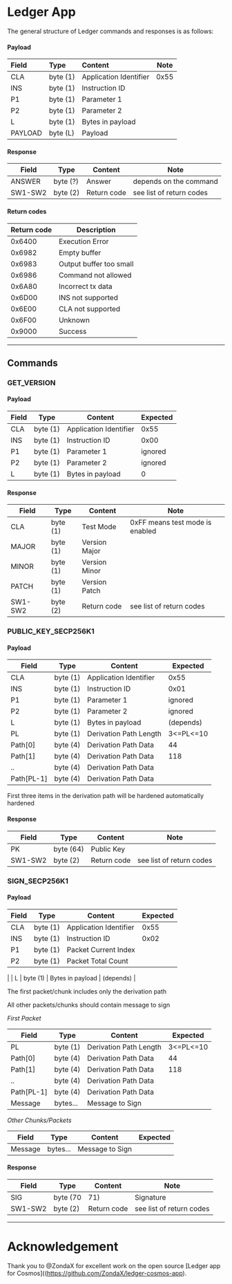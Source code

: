 # Ledger App

The general structure of Ledger commands and responses is as follows:

#### Payload

| Field   | Type     | Content                | Note |
|:------- |:-------- |:---------------------- | ---- |
| CLA     | byte (1) | Application Identifier | 0x55 |
| INS     | byte (1) | Instruction ID         |      |
| P1      | byte (1) | Parameter 1            |      |
| P2      | byte (1) | Parameter 2            |      |
| L       | byte (1) | Bytes in payload       |      |
| PAYLOAD | byte (L) | Payload                |      |

#### Response

| Field   | Type     | Content     | Note                     |
| ------- | -------- | ----------- | ------------------------ |
| ANSWER  | byte (?) | Answer      | depends on the command   |
| SW1-SW2 | byte (2) | Return code | see list of return codes |

#### Return codes

| Return code | Description             |
| ----------- | ----------------------- |
| 0x6400      | Execution Error         |
| 0x6982      | Empty buffer            |
| 0x6983      | Output buffer too small |
| 0x6986      | Command not allowed     |
| 0x6A80      | Incorrect tx data       |
| 0x6D00      | INS not supported       |
| 0x6E00      | CLA not supported       |
| 0x6F00      | Unknown                 |
| 0x9000      | Success                 |

---------

## Commands

### GET_VERSION

#### Payload

| Field | Type     | Content                | Expected |
| ----- | -------- | ---------------------- | -------- |
| CLA   | byte (1) | Application Identifier | 0x55     |
| INS   | byte (1) | Instruction ID         | 0x00     |
| P1    | byte (1) | Parameter 1            | ignored  |
| P2    | byte (1) | Parameter 2            | ignored  |
| L     | byte (1) | Bytes in payload       | 0        |

#### Response

| Field   | Type     | Content       | Note                            |
| ------- | -------- | ------------- | ------------------------------- |
| CLA     | byte (1) | Test Mode     | 0xFF means test mode is enabled |
| MAJOR   | byte (1) | Version Major |                                 |
| MINOR   | byte (1) | Version Minor |                                 |
| PATCH   | byte (1) | Version Patch |                                 |
| SW1-SW2 | byte (2) | Return code   | see list of return codes        |

### PUBLIC_KEY_SECP256K1

#### Payload

| Field | Type     | Content                 | Expected |
| ----- | -------- | ----------------------  | -------- |
| CLA   | byte (1) | Application Identifier  | 0x55     |
| INS   | byte (1) | Instruction ID          | 0x01     |
| P1    | byte (1) | Parameter 1             | ignored  |
| P2    | byte (1) | Parameter 2             | ignored  |
| L     | byte (1) | Bytes in payload        | (depends) |
| PL    | byte (1) | Derivation Path Length  | 3<=PL<=10 |
| Path[0] | byte (4) | Derivation Path Data    | 44 |
| Path[1] | byte (4) | Derivation Path Data    | 118 |
| ..  | byte (4) | Derivation Path Data    |  |
| Path[PL-1]  | byte (4) | Derivation Path Data    |  |

First three items in the derivation path will be hardened automatically hardened

#### Response

| Field   | Type      | Content       | Note                            |
| ------- | --------- | ------------- | ------------------------------- |
| PK      | byte (64) | Public Key    |  |
| SW1-SW2 | byte (2)  | Return code   | see list of return codes        |

### SIGN_SECP256K1

#### Payload

| Field | Type     | Content                | Expected |
| ----- | -------- | ---------------------- | -------- |
| CLA   | byte (1) | Application Identifier | 0x55     |
| INS   | byte (1) | Instruction ID         | 0x02     |
| P1    | byte (1) | Packet Current Index   |   |
| P2    | byte (1) | Packet Total Count     | 
  |
| L     | byte (1) | Bytes in payload       | (depends)        |

The first packet/chunk includes only the derivation path

All other packets/chunks should contain message to sign 

*First Packet*

| Field | Type     | Content                | Expected |
| ----- | -------- | ---------------------- | -------- |
| PL    | byte (1) | Derivation Path Length  | 3<=PL<=10 |
| Path[0] | byte (4) | Derivation Path Data    | 44 |
| Path[1] | byte (4) | Derivation Path Data    | 118 |
| ..  | byte (4) | Derivation Path Data    |  |
| Path[PL-1]  | byte (4) | Derivation Path Data    |  |
| Message | bytes... | Message to Sign | |

*Other Chunks/Packets*

| Field | Type     | Content                | Expected |
| ----- | -------- | ---------------------- | -------- |
| Message | bytes... | Message to Sign | |

#### Response

| Field   | Type         | Content       | Note                            |
| ------- | ------------ | ------------- | ------------------------------- |
| SIG     | byte (70|71) | Signature     |  |
| SW1-SW2 | byte (2)     | Return code   | see list of return codes        |

---------

# Acknowledgement

Thank you to @ZondaX for excellent work on the open source [Ledger app for Cosmos]((https://github.com/ZondaX/ledger-cosmos-app).

